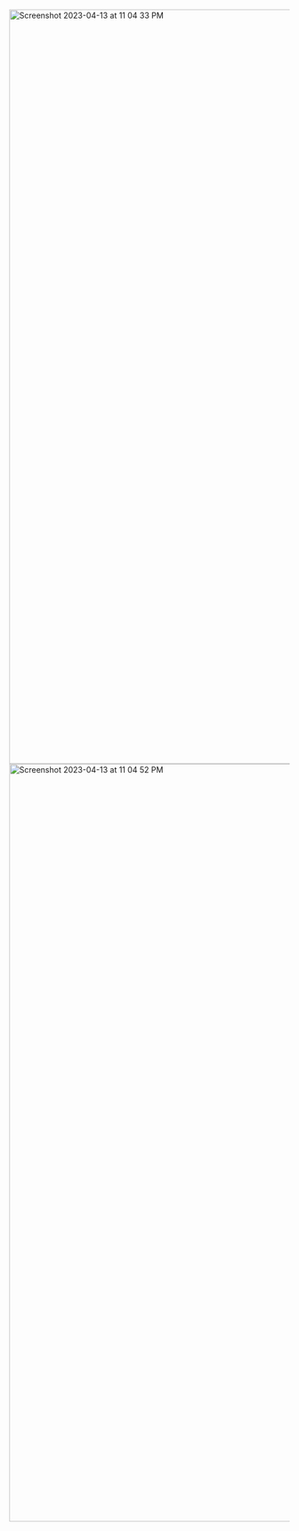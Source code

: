 #

<img width="1356" alt="Screenshot 2023-04-13 at 11 04 33 PM" src="https://user-images.githubusercontent.com/54174687/231839845-148a62bb-7385-4950-bff0-97be90d3ae7a.png">


<img width="1362" alt="Screenshot 2023-04-13 at 11 04 52 PM" src="https://user-images.githubusercontent.com/54174687/231839876-b597f6ba-23e4-4506-8408-974082d8476e.png">
